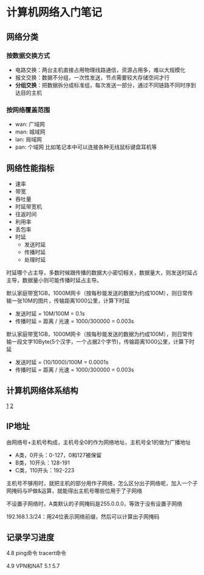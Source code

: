 # 计算机网络入门笔记

## 网络分类

### 按数据交换方式
- 电路交换：两台主机直接占用物理线路通信，资源占用多，难以大规模化
- 报文交换：数据不分组，一次性发送，节点需要较大存储空间才行
- **分组交换**：把数据拆分成标准组，每次发送一部分，通过不同链路不同时序到达目的主机

### 按网络覆盖范围
- wan: 广域网
- man: 城域网
- lan: 局域网
- pan: 个域网 比如笔记本中可以连接各种无线鼠标键盘耳机等

## 网络性能指标
- 速率
- 带宽
- 吞吐量
- 时延带宽机
- 往返时间
- 利用率
- 丢包率
- 时延
  - 发送时延
  - 传播时延
  - 处理时延

时延哪个占主导，多数时候跟传播的数据大小密切相关，数据量大，则发送时延占主导，数据量小则可能传播时延占主导。

默认家庭带宽1GB，1000M网卡（按每秒能发送的数据为约成100M），则日常传输一张10M的图片，传输距离1000公里，计算下时延
- 发送时延 = 10M/100M = 0.1s
- 传播时延 = 距离 / 光速 = 1000/300000 = 0.003s

默认家庭带宽1GB，1000M网卡（按每秒能发送的数据为约成100M），则日常传输一段文字10Byte(5个汉字，一个占据2个字节)，传输距离1000公里，计算下时延
- 发送时延 = (10/1000)/100M = 0.0001s
- 传播时延 = 距离 / 光速 = 1000/300000 = 0.003s

## 计算机网络体系结构

[1](./img/1.png)
[2](./img/2.png)

## IP地址
由网络号+主机号构成，主机号全0的作为网络地址，主机号全1的做为广播地址
- A类，0开头：0-127，0和127被保留
- B类，10开头：128-191
- C类，110开头：192-223

主机号不够用时，就把主机的部分用作子网络，怎么区分出子网络呢，加入一个子网掩码与IP做&运算，就能得出主机号哪些位用于了子网络

不设置子网络时，A类默认的子网掩码是255.0.0.0，等效于没有设置子网络

192.168.1.3/24：用24位表示网络前缀，然后可以计算出子网掩码

## 记录学习进度
4.8 ping命令 tracert命令

4.9 VPN和NAT
5.1 
5.7

